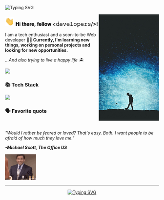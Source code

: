 <!DOCTYPE html>
<head>
  <meta charset="utf-8">
  <meta name="viewport" content="width=device-width, initial-scale=1.0" /> 
  <!--Makes the mobile web version appears as neatly as the desktop version-->
  <p align="left">
    <img src="https://readme-typing-svg.demolab.com?font=Fira+Code&pause=1000&color=F75D19&width=435&lines=%F0%9F%8E%86%F0%9F%90%8D%F0%9F%8E%89Happy+Lunar+New+Year%F0%9F%8E%8B%F0%9F%AB%B0%F0%9F%A7%A7" width="70%" alt="Typing SVG">
  </p>
</head>
<img src="https://raw.githubusercontent.com/mika0798/mika0798/refs/heads/main/images/Free%20Sky%2C%20Technological%2C%20Creative%20Background%20Images%2C%20Star%20Man%20Walking%20Alone%20H5%20Background%20Material%20Photo%20Background%20PNG%20and%20Vectors.jpg" align="right" width="39%">
<body>
  <main>
    <div align="left">
    <h3><img src="https://github.com/ABSphreak/ABSphreak/blob/master/gifs/Hi.gif" width="30"> 𝐇i 𝐭𝐡𝐞𝐫𝐞, 𝐟𝐞𝐥𝐥𝐨𝐰 <𝚍𝚎𝚟𝚎𝚕𝚘𝚙𝚎𝚛𝚜/>! </h3>
      <p>I am a tech enthusiast and a soon-to-be Web developer 👨‍💻<strong> Currently, I'm learning new things, working on personal projects and looking for new opportunities. </strong></p>
      <p><i>...And also trying to live a happy life 🏝️</i></p>
    <!-- <h3>⌨️ Skills</h3>
      <br><br>
      <pre>
        <!--
        <strong>Front-End Languages: </strong>
        <strong>Front-End Library: </strong>
        <strong>Front-End Frameworks: </strong>
        <strong>Back-End Languages: </strong>
        <strong>Back-End Environments: </strong>
        <strong>API Formats: </strong>
        <strong>API Architectures: </strong>
        -->
      </pre>
    </div>      
    <picture>
      <img src="https://github-readme-stats.vercel.app/api?username=mika0798&hide=stars&show_icons=true&theme=tokyonight"/>
    </picture>
    <h3>📚 Tech Stack</h3>
      <img height="20" src="https://raw.githubusercontent.com/marwin1991/profile-technology-icons/refs/heads/main/icons/rest.png">
    <h3>🗣️ Favorite quote</h3>
      <br>
      <p><i>"Would I rather be feared or loved? That's easy. Both. I want people to be afraid of how much they love me."</i></p>
      <p><strong><I> -Michael Scott, The Office US</i></strong></p>
      <img src="https://raw.githubusercontent.com/mika0798/mika0798/refs/heads/main/images/ezgif-3-12d9714e93.gif" width="20%">
    <!-- <h3>📫 Get in touch</h3> -->
        <br>
        <!-- <p><a href="https://www.reddit.com/user/minhkhang17/">Reddit</a></p> -->
       <!-- <p><a href="https://x.com/mhkhang07">X (Twitter)</a></p> -->
  </main>
  <hr>
  <footer>
    <div align="center">
       <a href="https://git.io/typing-svg"><img src="https://readme-typing-svg.demolab.com?font=&size=30&duration=3000&pause=2000&color=F7A4E9&width=435&lines=++++++%F0%9F%8C%B8Have+a+lovely+day%F0%9F%8C%B8" width="60%" alt="Typing SVG" /></a>
    </div>
  </footer>
</body>
<!--
**mika0798/mika0798** is a ✨ _special_ ✨ repository because its `README.md` (this file) appears on your GitHub profile.

Here are some ideas to get you started:

- 🔭 I’m currently working on ...
- 🌱 I’m currently learning ...
- 👯 I’m looking to collaborate on ...
- 🤔 I’m looking for help with ...
- 💬 Ask me about ...
- 📫 How to reach me: ...
- 😄 Pronouns: ...
- ⚡ Fun fact: ...
-->

